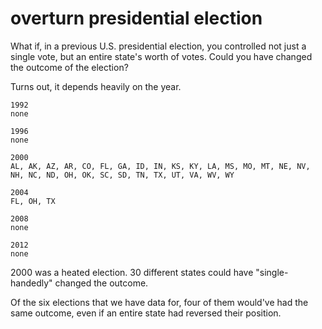 # overturn presidential election

What if, in a previous U.S. presidential election, you controlled not just a single vote, but an entire state's worth of votes. Could you have changed the outcome of the election?

Turns out, it depends heavily on the year.

```
1992
none

1996
none

2000
AL, AK, AZ, AR, CO, FL, GA, ID, IN, KS, KY, LA, MS, MO, MT, NE, NV, NH, NC, ND, OH, OK, SC, SD, TN, TX, UT, VA, WV, WY

2004
FL, OH, TX

2008
none

2012
none
```

2000 was a heated election. 30 different states could have "single-handedly" changed the outcome.

Of the six elections that we have data for, four of them would've had the same outcome, even if an entire state had reversed their position.
